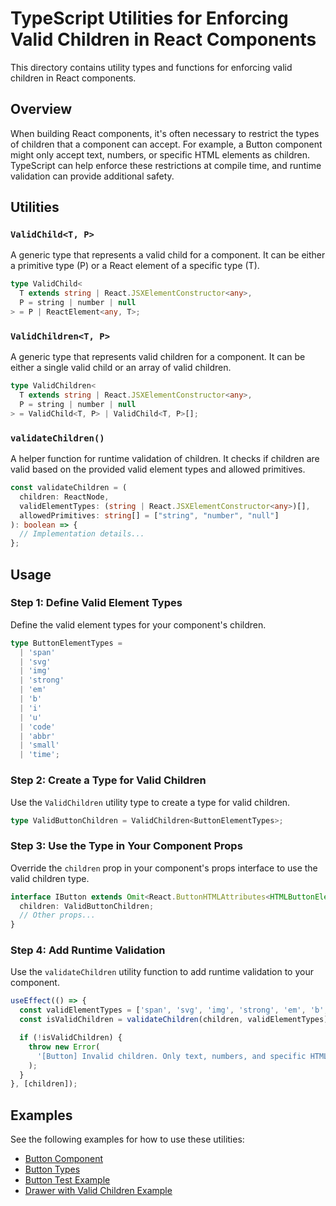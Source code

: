 # TypeScript Utilities for Enforcing Valid Children in React Components

This directory contains utility types and functions for enforcing valid children in React components.

## Overview

When building React components, it's often necessary to restrict the types of children that a component can accept. For example, a Button component might only accept text, numbers, or specific HTML elements as children. TypeScript can help enforce these restrictions at compile time, and runtime validation can provide additional safety.

## Utilities

### `ValidChild<T, P>`

A generic type that represents a valid child for a component. It can be either a primitive type (P) or a React element of a specific type (T).

```typescript
type ValidChild<
  T extends string | React.JSXElementConstructor<any>,
  P = string | number | null
> = P | ReactElement<any, T>;
```

### `ValidChildren<T, P>`

A generic type that represents valid children for a component. It can be either a single valid child or an array of valid children.

```typescript
type ValidChildren<
  T extends string | React.JSXElementConstructor<any>,
  P = string | number | null
> = ValidChild<T, P> | ValidChild<T, P>[];
```

### `validateChildren()`

A helper function for runtime validation of children. It checks if children are valid based on the provided valid element types and allowed primitives.

```typescript
const validateChildren = (
  children: ReactNode,
  validElementTypes: (string | React.JSXElementConstructor<any>)[],
  allowedPrimitives: string[] = ["string", "number", "null"]
): boolean => {
  // Implementation details...
};
```

## Usage

### Step 1: Define Valid Element Types

Define the valid element types for your component's children.

```typescript
type ButtonElementTypes =
  | 'span'
  | 'svg'
  | 'img'
  | 'strong'
  | 'em'
  | 'b'
  | 'i'
  | 'u'
  | 'code'
  | 'abbr'
  | 'small'
  | 'time';
```

### Step 2: Create a Type for Valid Children

Use the `ValidChildren` utility type to create a type for valid children.

```typescript
type ValidButtonChildren = ValidChildren<ButtonElementTypes>;
```

### Step 3: Use the Type in Your Component Props

Override the `children` prop in your component's props interface to use the valid children type.

```typescript
interface IButton extends Omit<React.ButtonHTMLAttributes<HTMLButtonElement>, 'children'> {
  children: ValidButtonChildren;
  // Other props...
}
```

### Step 4: Add Runtime Validation

Use the `validateChildren` utility function to add runtime validation to your component.

```typescript
useEffect(() => {
  const validElementTypes = ['span', 'svg', 'img', 'strong', 'em', 'b', 'i', 'u', 'code', 'abbr', 'small', 'time'];
  const isValidChildren = validateChildren(children, validElementTypes);

  if (!isValidChildren) {
    throw new Error(
      '[Button] Invalid children. Only text, numbers, and specific HTML elements are allowed.'
    );
  }
}, [children]);
```

## Examples

See the following examples for how to use these utilities:

- [Button Component](/src/layouts/button/index.tsx)
- [Button Types](/src/layouts/button/button.types.ts)
- [Button Test Example](/src/example/button-test.tsx)
- [Drawer with Valid Children Example](/src/example/drawer-with-valid-children.tsx)